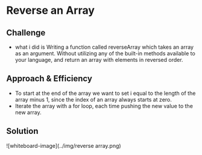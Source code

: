 # Reverse an Array
<!-- Short summary or background information -->


## Challenge
<!-- Description of the challenge -->
* what i did is Writing a function called reverseArray which takes an array as an argument. Without utilizing any of the built-in methods available to your language, and return an array with elements in reversed order.
## Approach & Efficiency
<!-- What approach did you take? Why? What is the Big O space/time for this approach? -->
* To start at the end of the array we want to set i equal to the length of the array minus 1, since the index of an array always starts at zero.
* Iterate the array with a for loop, each time pushing the new value to the new array.
## Solution
<!-- Embedded whiteboard image -->
![whiteboard-image](../img/reverse array.png)
